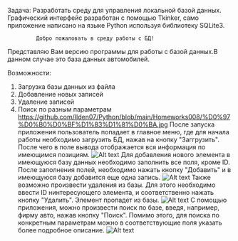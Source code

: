 Задача:
Разработать среду для управления локальной базой данных.
Графический интерфейс разработан с помощью Tkinker, само приложение написано на языке Python используя библиотеку SQLite3.
                            
                            
             Добро пожаловать в среду работы с БД!
Представляю Вам версию программы для работы с базой данных.В данном случае это база данных автомобилей.

Возможности:
1) Загрузка базы данных из файла
2) Добавление новых записей
3) Удаление записей
4) Поиск по разным параметрам
https://github.com/Ilden07/Python/blob/main/Homeworks008/%D0%97%D0%B0%D0%BF%D1%83%D1%81%D0%BA.jpg
После запуска приложения пользователь попадает в главное меню, где для начала работы необходимо загрузить БД, нажав на кнопку "Заггрузить". После чего в поле вывода отображается вся информация по имеющимся позициям.
![Alt text](../../../../../../../../../C:/Users/%D0%90%D1%80%D1%82%D0%B5%D0%BC/Desktop/%D0%A1%D0%B5%D0%BC%D0%B8%D0%BD%D0%B0%D1%80%20%D0%94%D0%97/Python/Seminars/Python/Homeworks008/%D0%97%D0%B0%D0%B3%D1%80%D1%83%D0%B7%D0%BA%D0%B0.jpg)
Для  добавления нового элемента в имеющуюся базу данных необходимо заполнить все поля, кроме ID. После заполнения полей, 
необходимо нажать кнопку "Добавить" и в имеющуюся базу добавится еще одна запись.
![Alt text](../../../../../../../../../C:/Users/%D0%90%D1%80%D1%82%D0%B5%D0%BC/Desktop/%D0%A1%D0%B5%D0%BC%D0%B8%D0%BD%D0%B0%D1%80%20%D0%94%D0%97/Python/Seminars/Python/Homeworks008/%D0%94%D0%BE%D0%B1%D0%B0%D0%B2%D0%BB%D0%B5%D0%BD%D0%B8%D0%B5.jpg)
Также возможно произвести удаления из базы. Для этого необходимо ввести ID нинтересующего элемента, и соответственно нажать 
кнопку "Удалить". Элемент пропадет из базы.
![Alt text](../../../../../../../../../C:/Users/%D0%90%D1%80%D1%82%D0%B5%D0%BC/Desktop/%D0%A1%D0%B5%D0%BC%D0%B8%D0%BD%D0%B0%D1%80%20%D0%94%D0%97/Python/Seminars/Python/Homeworks008/%D0%A3%D0%B4%D0%B0%D0%BB%D0%B5%D0%BD%D0%B8%D0%B5.jpg)
С помощью приложения, можно произвести поиск по базе, введя, например, фирму авто, нажав кнопку "Поиск". Помимо этого, для поиска по конкретным параметрам можно в соответствующие поля указать более подробное описание.
![Alt text](../../../../../../../../../C:/Users/%D0%90%D1%80%D1%82%D0%B5%D0%BC/Desktop/%D0%A1%D0%B5%D0%BC%D0%B8%D0%BD%D0%B0%D1%80%20%D0%94%D0%97/Python/Seminars/Python/Homeworks008/%D0%9F%D0%BE%D0%B8%D1%81%D0%BA.jpg)
